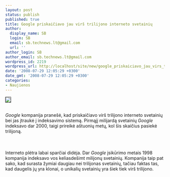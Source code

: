 ```yaml
---
layout: post
status: publish
published: true
title: Google priskaičiavo jau virš trilijono interneto svetainių
author:
  display_name: SB
  login: SB
  email: sb.technews.lt@gmail.com
  url: ''
author_login: SB
author_email: sb.technews.lt@gmail.com
wordpress_id: 2219
wordpress_url: http://localhost/site/new/google_priskaiciavo_jau_virs_trilijono_interneto_svetainiu/
date: '2008-07-29 12:05:29 +0300'
date_gmt: '2008-07-29 12:05:29 +0300'
categories:
- Naujienos
---
```

<div class="imgright"><img src="http://tbn0.google.com/images?q=tbn:3XfdYkq9UZIaOM:http://www.nullgel.com/wp-content/uploads/2006/10/LEGO_Google_Logo_DSC01935_500.jpg" border="1"></div>
<p><br><i>Google</i> kompanija pranešė, kad priskaičiavo virš trilijono interneto svetainių bei jas įtraukė į indeksavimo sistemą. Pirmąjį milijardą svetainių <i>Google</i> indeksavo dar 2000, taigi prireikė aštuonių metų, kol šis skaičius pasiekė trilijoną.<br />
<br><br />
<br>Interneto plėtra labai sparčiai didėja. Dar <i>Google</i> įsikūrimo metais 1998 kompanija indeksavo vos keliasdešimt milijonų svetainių. Kompanija taip pat sako, kad surasta žymiai daugiau nei trilijonas svetainių, tačiau faktas tas, kad daugelis jų yra klonai, o unikalių svetainių yra šiek tiek virš trilijono.<br />
<br></p>
